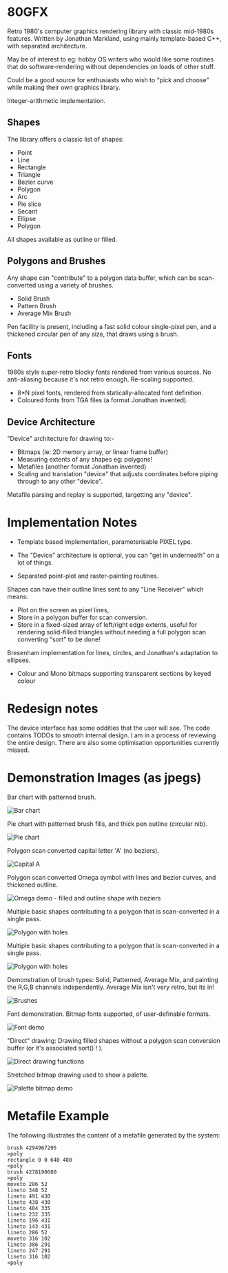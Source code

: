 80GFX
=====

Retro 1980's computer graphics rendering library with classic mid-1980s features.
Written by Jonathan Markland, using mainly template-based C++, with separated
architecture.

May be of interest to eg: hobby OS writers who would like some routines
that do software-rendering without dependencies on loads of other stuff.

Could be a good source for enthusiasts who wish to "pick and choose" while
making their own graphics library.

Integer-arithmetic implementation.




Shapes
------

The library offers a classic list of shapes:

- Point
- Line
- Rectangle
- Triangle
- Bezier curve
- Polygon
- Arc
- Pie slice
- Secant
- Ellipse
- Polygon 

All shapes available as outline or filled.



Polygons and Brushes
--------------------

Any shape can "contribute" to a polygon data buffer, which can be 
scan-converted using a variety of brushes.

- Solid Brush
- Pattern Brush
- Average Mix Brush

Pen facility is present, including a fast solid colour single-pixel pen,
and a thickened circular pen of any size, that draws using a brush.



Fonts
-----

1980s style super-retro blocky fonts rendered from various sources.
No anti-aliasing because it's not retro enough.
Re-scaling supported.

- 8*N pixel fonts, rendered from statically-allocated font definition.
- Coloured fonts from TGA files (a format Jonathan invented).



Device Architecture
-------------------

"Device" architecture for drawing to:-

- Bitmaps (ie: 2D memory array, or linear frame buffer)
- Measuring extents of any shapes  eg: polygons!
- Metafiles  (another format Jonathan invented)
- Scaling and translation "device" that adjusts coordinates before piping 
  through to any other "device".

Metafile parsing and replay is supported, targetting any "device".



Implementation Notes
====================

- Template based implementation, parameterisable PIXEL type.

- The "Device" architecture is optional, you can "get in underneath"
  on a lot of things.

- Separated point-plot and raster-painting routines.

Shapes can have their outline lines sent to any "Line Receiver"
which means:

- Plot on the screen as pixel lines, 
- Store in a polygon buffer for scan conversion.
- Store in a fixed-sized array of left/right edge extents, useful
  for rendering solid-filled triangles without needing a full
  polygon scan converting "sort" to be done!

Bresenham implementation for lines, circles, and Jonathan's 
adaptation to ellipses.


- Colour and Mono bitmaps supporting transparent sections by keyed colour


Redesign notes
==============
The device interface has some oddities that the user will see.
The code contains TODOs to smooth internal design.  I am in a 
process of reviewing the entire design.
There are also some optimisation opportunities currently missed.


Demonstration Images (as jpegs)
===============================

Bar chart with patterned brush.

![Bar chart](/Examples/BarChart.jpg)

Pie chart with patterned brush fills, and thick pen outline (circular nib).

![Pie chart](/Examples/PieChart.jpg)

Polygon scan converted capital letter 'A' (no beziers).

![Capital A](/Examples/CapitalA.jpg)

Polygon scan converted Omega symbol with lines and 
bezier curves, and thickened outline.

![Omega demo - filled and outline shape with beziers](/Examples/Omega.jpg)

Multiple basic shapes contributing to a polygon that is 
scan-converted in a single pass.

![Polygon with holes](/Examples/PolyWithHoles.jpg)

Multiple basic shapes contributing to a polygon that is 
scan-converted in a single pass.

![Polygon with holes](/Examples/PolyWithHoles2.jpg)

Demonstration of brush types: Solid, Patterned, Average Mix, 
and painting the R,G,B channels independently.  Average Mix isn't
very retro, but its in!

![Brushes](/Examples/Brushes.jpg)

Font demonstration.  Bitmap fonts supported, of user-definable formats.

![Font demo](/Examples/FontDemo.jpg)

"Direct" drawing:  Drawing filled shapes without a polygon scan 
conversion buffer (or it's associated sort() ! ).

![Direct drawing functions](/Examples/DirectFunctionsDemo.jpg)

Stretched bitmap drawing used to show a palette.

![Palette bitmap demo](/Examples/PaletteDemo.jpg)


Metafile Example
================

The following illustrates the content of a metafile generated by the system:

    brush 4294967295
    >poly
    rectangle 0 0 640 480
    <poly
    brush 4278190080
    >poly
    moveto 286 52
    lineto 348 52
    lineto 491 430
    lineto 438 430
    lineto 404 335
    lineto 232 335
    lineto 196 431
    lineto 143 431
    lineto 286 52
    moveto 316 102
    lineto 386 291
    lineto 247 291
    lineto 316 102
    <poly


